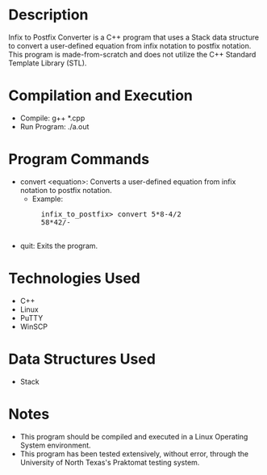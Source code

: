 # Description
Infix to Postfix Converter is a C++ program that uses a Stack data structure to convert a user-defined equation from infix notation to postfix notation. This program is made-from-scratch and does not utilize the C++ Standard Template Library (STL).

# Compilation and Execution
* Compile: g++ \*.cpp
* Run Program: ./a.out

# Program Commands
* convert \<equation>: Converts a user-defined equation from infix notation to postfix notation.
	* Example:
		<pre>
		infix_to_postfix> convert 5*8-4/2
		58*42/-
		</pre>
* quit: Exits the program.

# Technologies Used
* C++
* Linux
* PuTTY
* WinSCP

# Data Structures Used
* Stack

# Notes
* This program should be compiled and executed in a Linux Operating System environment.
* This program has been tested extensively, without error, through the University of North Texas's Praktomat testing system.
